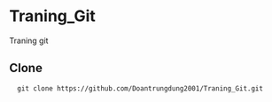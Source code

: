 # Traning_Git
Traning git 
## Clone
```
  git clone https://github.com/Doantrungdung2001/Traning_Git.git
  
```
